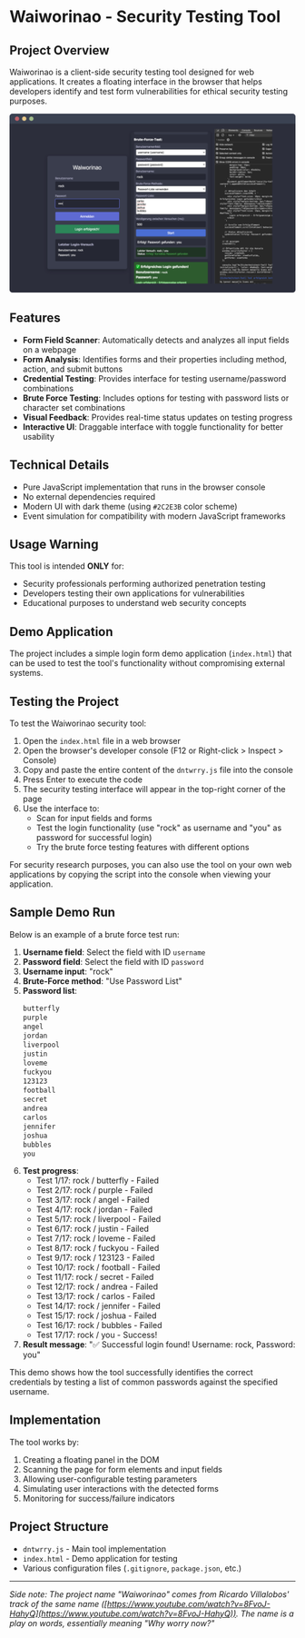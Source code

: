# Waiworinao - Security Testing Tool

## Project Overview

Waiworinao is a client-side security testing tool designed for web applications. It creates a
floating interface in the browser that helps developers identify and test form vulnerabilities for
ethical security testing purposes.

![Showcase](showcase.png)

## Features

-   **Form Field Scanner**: Automatically detects and analyzes all input fields on a webpage
-   **Form Analysis**: Identifies forms and their properties including method, action, and submit
    buttons
-   **Credential Testing**: Provides interface for testing username/password combinations
-   **Brute Force Testing**: Includes options for testing with password lists or character set
    combinations
-   **Visual Feedback**: Provides real-time status updates on testing progress
-   **Interactive UI**: Draggable interface with toggle functionality for better usability

## Technical Details

-   Pure JavaScript implementation that runs in the browser console
-   No external dependencies required
-   Modern UI with dark theme (using `#2C2E3B` color scheme)
-   Event simulation for compatibility with modern JavaScript frameworks

## Usage Warning

This tool is intended **ONLY** for:

-   Security professionals performing authorized penetration testing
-   Developers testing their own applications for vulnerabilities
-   Educational purposes to understand web security concepts

## Demo Application

The project includes a simple login form demo application (`index.html`) that can be used to test the
tool's functionality without compromising external systems.

## Testing the Project

To test the Waiworinao security tool:

1.  Open the `index.html` file in a web browser
2.  Open the browser's developer console (F12 or Right-click > Inspect > Console)
3.  Copy and paste the entire content of the `dntwrry.js` file into the console
4.  Press Enter to execute the code
5.  The security testing interface will appear in the top-right corner of the page
6.  Use the interface to:
    -   Scan for input fields and forms
    -   Test the login functionality (use "rock" as username and "you" as password for successful
        login)
    -   Try the brute force testing features with different options

For security research purposes, you can also use the tool on your own web applications by copying
the script into the console when viewing your application.

## Sample Demo Run

Below is an example of a brute force test run:

1.  **Username field**: Select the field with ID `username`
2.  **Password field**: Select the field with ID `password`
3.  **Username input**: "rock"
4.  **Brute-Force method**: "Use Password List"
5.  **Password list**:
    ```
    butterfly
    purple
    angel
    jordan
    liverpool
    justin
    loveme
    fuckyou
    123123
    football
    secret
    andrea
    carlos
    jennifer
    joshua
    bubbles
    you
    ```
6.  **Test progress**:
    -   Test 1/17: rock / butterfly - Failed
    -   Test 2/17: rock / purple - Failed
    -   Test 3/17: rock / angel - Failed
    -   Test 4/17: rock / jordan - Failed
    -   Test 5/17: rock / liverpool - Failed
    -   Test 6/17: rock / justin - Failed
    -   Test 7/17: rock / loveme - Failed
    -   Test 8/17: rock / fuckyou - Failed
    -   Test 9/17: rock / 123123 - Failed
    -   Test 10/17: rock / football - Failed
    -   Test 11/17: rock / secret - Failed
    -   Test 12/17: rock / andrea - Failed
    -   Test 13/17: rock / carlos - Failed
    -   Test 14/17: rock / jennifer - Failed
    -   Test 15/17: rock / joshua - Failed
    -   Test 16/17: rock / bubbles - Failed
    -   Test 17/17: rock / you - Success!
7.  **Result message**: "✅ Successful login found! Username: rock, Password: you"

This demo shows how the tool successfully identifies the correct credentials by testing a list of common passwords against the specified username.

## Implementation

The tool works by:

1.  Creating a floating panel in the DOM
2.  Scanning the page for form elements and input fields
3.  Allowing user-configurable testing parameters
4.  Simulating user interactions with the detected forms
5.  Monitoring for success/failure indicators

## Project Structure

-   `dntwrry.js` - Main tool implementation
-   `index.html` - Demo application for testing
-   Various configuration files (`.gitignore`, `package.json`, etc.)

---

*Side note: The project name "Waiworinao" comes from Ricardo Villalobos' track of the same
name ([https://www.youtube.com/watch?v=8FvoJ-HahyQ](https://www.youtube.com/watch?v=8FvoJ-HahyQ)). The name is a play on words, essentially
meaning "Why worry now?"*
